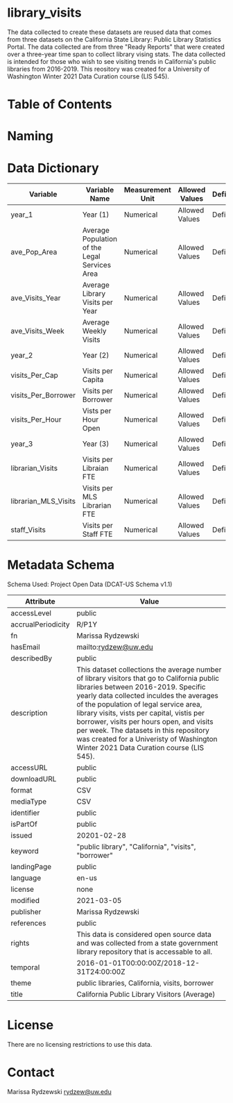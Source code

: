 # library_visits
The data collected to create these datasets are reused data that comes from three datasets on the California State Library: Public Library Statistics Portal. The data collected are from three "Ready Reports" that were created over a three-year time span to collect library vising stats. The data collected is intended for those who wish to see visiting trends in California's public libraries from 2016-2019. This reository was created for a University of Washington Winter 2021 Data Curation course (LIS 545). 
# Table of Contents 
# Naming
# Data Dictionary

| Variable | Variable Name | Measurement Unit | Allowed Values | Definition | 
|-----------|--------------|------------------|----------------|------------| 
| year_1 | Year (1) | Numerical | Allowed Values | Definition | 
| ave_Pop_Area | Average Population of the Legal Services Area | Numerical  | Allowed Values | Definition | 
| ave_Visits_Year | Average Library Visits per Year  | Numerical  | Allowed Values | Definition | 
| ave_Visits_Week | Average Weekly Visits | Numerical  | Allowed Values | Definition | 
| year_2 | Year (2) | Numerical | Allowed Values | Definition | 
| visits_Per_Cap | Visits per Capita | Numerical | Allowed Values | Definition | 
| visits_Per_Borrower | Visits per Borrower | Numerical  | Allowed Values | Definition | 
| visits_Per_Hour | Vists per Hour Open | Numerical  | Allowed Values | Definition | 
| year_3 | Year (3) | Numerical  | Allowed Values | Definition |
| librarian_Visits| Visits per Libraian FTE | Numerical  | Allowed Values | Definition | 
| librarian_MLS_Visits | Visits per MLS Librarian FTE | Numerical  | Allowed Values | Definition | 
| staff_Visits | Visits per Staff FTE | Numerical  | Allowed Values | Definition | 

# Metadata Schema
  Schema Used: Project Open Data (DCAT-US Schema v1.1)
  
| Attribute | Value |
|-----------|-------------| 
| accessLevel | public |
| accrualPeriodicity | R/P1Y |
| fn | Marissa Rydzewski |
| hasEmail | mailto:rydzew@uw.edu |
| describedBy | public |
| description | This dataset collections the average number of library visitors that go to California public libraries between 2016-2019. Specific yearly data collected inculdes the averages of the population of legal service area, library visits, vists per capital, vistis per borrower, visits per hours open, and visits per week. The datasets in this repository was created for a Univeristy of Washington Winter 2021 Data Curation course (LIS 545).|
| accessURL | public |
| downloadURL| public |
| format | CSV |
| mediaType | CSV |
| identifier | public |
| isPartOf | public |
| issued | 20201-02-28 |
| keyword | "public library", "California", "visits", "borrower" |
| landingPage | public |
| language | en-us |
| license | none |
| modified | 2021-03-05 |
| publisher | Marissa Rydzewski |
| references | public |
| rights | This data is considered open source data and was collected from a state government library repository that is accessable to all. |
| temporal | 2016-01-01T00:00:00Z/2018-12-31T24:00:00Z|
| theme | public libraries, California, visits, borrower |
| title | California Public Library Visitors (Average) |

# License
  There are no licensing restrictions to use this data.
# Contact
  Marissa Rydzewski rydzew@uw.edu

